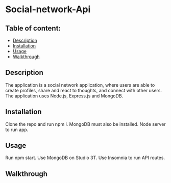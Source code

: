 # Social-network-Api

## Table of content: 
  - [Description](#description)
  - [Installation](#installation)
  - [Usage](#usage)
  - [Walkthrough](#walkthrough)

## Description <a id="description"></a>
The application is a social network application, where users are able to create profiles, share and react to thoughts, and connect with other users. The application uses Node.js, Express.js and MongoDB.
## Installation <a id="installation"></a>
Clone the repo and run npm i. MongoDB must also be installed. Node server to run app.
## Usage <a id="usage"></a>
Run npm start. Use MongoDB on Studio 3T. Use Insomnia to run API routes.
## Walkthrough <a id="walkthrough"></a>
